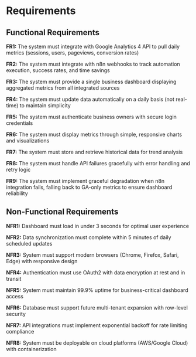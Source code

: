 # Requirements

## Functional Requirements

**FR1:** The system must integrate with Google Analytics 4 API to pull daily metrics (sessions, users, pageviews, conversion rates)

**FR2:** The system must integrate with n8n webhooks to track automation execution, success rates, and time savings

**FR3:** The system must provide a single business dashboard displaying aggregated metrics from all integrated sources

**FR4:** The system must update data automatically on a daily basis (not real-time) to maintain simplicity

**FR5:** The system must authenticate business owners with secure login credentials

**FR6:** The system must display metrics through simple, responsive charts and visualizations

**FR7:** The system must store and retrieve historical data for trend analysis

**FR8:** The system must handle API failures gracefully with error handling and retry logic

**FR9:** The system must implement graceful degradation when n8n integration fails, falling back to GA-only metrics to ensure dashboard reliability

## Non-Functional Requirements

**NFR1:** Dashboard must load in under 3 seconds for optimal user experience

**NFR2:** Data synchronization must complete within 5 minutes of daily scheduled updates

**NFR3:** System must support modern browsers (Chrome, Firefox, Safari, Edge) with responsive design

**NFR4:** Authentication must use OAuth2 with data encryption at rest and in transit

**NFR5:** System must maintain 99.9% uptime for business-critical dashboard access

**NFR6:** Database must support future multi-tenant expansion with row-level security

**NFR7:** API integrations must implement exponential backoff for rate limiting compliance

**NFR8:** System must be deployable on cloud platforms (AWS/Google Cloud) with containerization
